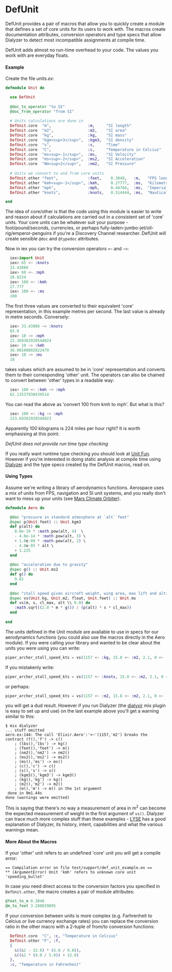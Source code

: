 # DefUnit

DefUnit provides a pair of macros that allow you to quickly create a module that
defines a set of core units for its users to work with. The macros
create documentation attributes, conversion operators and type specs that allow
Dialyzer to detect most incompatible assignments at compile time.

DefUnit adds almost no run-time overhead to your code. The values you work with
are everyday floats.

#### Example

Create the file _units.ex_:

```elixir
defmodule Unit do

  use DefUnit
  
  @doc_to_operator "to SI"
  @doc_from_operator "from SI"
  
  # Units calculations are done in
  DefUnit.core  "m",                :m,     "SI length"
  DefUnit.core  "m2",               :m2,    "SI area"
  DefUnit.core  "kg",               :kg,    "SI mass"
  DefUnit.core  "kgm<sup>3</sup>",  :kgm3,  "SI density"
  DefUnit.core  "s",                :s,     "Time"
  DefUnit.core  "C",                :c,     "Temperature in Celcius"
  DefUnit.core  "ms<sup>-1</sup>",  :ms,    "SI Velocity"
  DefUnit.core  "ms<sup>-2</sup>",  :ms2,   "SI Acceleration"
  DefUnit.core  "Nm<sup>2</sup>",   :nm2,   "SI Pressure"
  
  # Units we convert to and from core units
  DefUnit.other "feet",             :feet,    0.3048,   :m,   "FPS length and altitude"
  DefUnit.other "kmh<sup>-1</sup>", :kmh,     0.27777,  :ms,  "Kilometres per hour"
  DefUnit.other "mph",              :mph,     0.44704,  :ms,  "Imperial velocity"
  DefUnit.other "knots",            :knots,   0.514444, :ms,  "Nautical miles per hour"

end
```

The idea of core/other is that the code using this module is easier to
write and reason about if calculations are carried out in a consistent set of 'core' units.
Your core units can be whatever suit your purpose - foot/pound/seconds, currencies, or perhaps 
fully-laden-jumbo-jet/oil-rig/emperor-penguins if you're a Discovery Channel researcher. DefUnit will create sensible `@doc` and `@typedoc` attributes.

Now in iex you can try the conversion operators `<~` and `~>`:

```elixir
  iex>import Unit
  iex> 65 <~ :knots
  33.43886
  iex> 60 <~ :mph
  26.8224
  iex> 100 <~ :kmh
  27.777
  iex> 100 <~ :ms
  100
```

The first three values are converted to their equivalent 'core' representation, in this
example metres per second. The last value is already in metre seconds. Conversely:

```elixir  
  iex> 33.43886 ~> :knots
  65.0
  iex> 10 ~> :mph
  22.369362920544024
  iex> 10 ~> :kmh
  36.00100802822479
  iex> 10 ~> :ms
  10
```

takes values which are assumed to be in 'core' representation and converts them to their
corresponding 'other' unit. The operators can also be chained to convert between 'other'
types in a readable way:

```elixir
  iex> 100 <~ :kmh ~> :mph
  62.13537938439514
```

You can read the above as 'convert 100 from kmh to mph'. But what is this?

```elixir
  iex> 100 <~ :kg ~> :mph
  223.69362920544023
```

Apparently 100 kilograms is 224 miles per hour right? It is worth emphasising at this point:

*DefUnit does not provide run time type checking*

If you really want runtime type checking you should look at 
[Unit Fun](https://hex.pm/packages/unit_fun). However if you're interested in
doing static analysis at compile time using [Dialyzer](http://erlang.org/doc/man/dialyzer.html)
and the type specs created by the DefUnit macros, read on.

#### Using Types

Assume we're writing a library of aerodynamics functions. Aerospace uses a mix of units
from FPS, navigation and SI unit systems, and you really don't want to mess up your units
(see [Mars Climate Orbiter](http://www.wired.com/2010/11/1110mars-climate-observer-report/)).

```elixir
defmodule Aero do

  @doc "pressure in standard atmosphere at `alt` feet"
  @spec p(Unit.feet) :: Unit.kgm3
  def p(alt) do
    8.0e-19 * :math.pow(alt, 4)  \
    - 4.0e-14 * :math.pow(alt, 3) \
    + 1.0e-09 * :math.pow(alt, 2) \
    - 4.0e-05 * alt \
    + 1.225
  end
  
  @doc "acceleration due to gravity"
  @spec g() :: Unit.ms2
  def g() do
    9.81
  end
  
  @doc "stall speed given aircraft weight, wing area, max lift and altitude"
  @spec vs(Unit.kg, Unit.m2, float, Unit.feet) :: Unit.ms
  def vs(m, s, cl_max, alt \\ 0.0) do
    :math.sqrt((2.0 * m * g()) / (p(alt) * s * cl_max))
  end
  
end
```

The units defined in the Unit module are available to use in specs for our
aerodynamics functions (you could also use the macros directly in the Aero module). If you were 
calling your library and wanted to be clear about the units you were using you can write:

```elixir
piper_archer_stall_speed_kts = vs(1157 <~ :kg, 15.8 <~ :m2, 2.1, 0 <~ :feet) ~> :knots
```

If you mistakenly write:

```elixir
piper_archer_stall_speed_kts = vs(1157 <~ :knots, 15.8 <~ :m2, 2.1, 0 <~ :feet) ~> :knots
```

or perhaps:

```elixir
piper_archer_stall_speed_kts = vs(1157 <~ :m2, 15.8 <~ :m2, 2.1, 0 <~ :feet) ~> :kg
```

you will get a dud result. However if you run Dialyzer (the
[dialyxir](https://hex.pm/packages/dialyxir) mix plugin is easy to set up and
use) on the last example above you'll get a warning similar to this:

```
$ mix dialyzer
... stuff omitted
aero.ex:144: The call 'Elixir.Aero':'<~'(1157,'m2') breaks the contract (f(),'f') -> c()
    ; (lbs(),'lbs') -> kg()
    ; (feet(),'feet') -> m()
    ; (nm2(),'nm2') -> nm2()
    ; (ms2(),'ms2') -> ms2()
    ; (ms(),'ms') -> ms()
    ; (c(),'c') -> c()
    ; (s(),'s') -> s()
    ; (kgm3(),'kgm3') -> kgm3()
    ; (kg(),'kg') -> kg()
    ; (m2(),'m2') -> m2()
    ; (m(),'m') -> m() in the 1st argument
 done in 0m1.44s
done (warnings were emitted)
```

This is saying that there's no way a measurement of area in m<sup>2</sup> can become
the expected measurement of weight in the first argument of `vs()`. Dialyzer can trace much more 
complex stuff than these examples - [LYSE](http://learnyousomeerlang.com/dialyzer)
has a good explanation of Dialyzer, its history, intent, capabilities and what the various
warnings mean.

#### More About the Macros

If your 'other' unit refers to an undefined 'core' unit you will get a compile error:

```
== Compilation error on file test/support/def_unit_example.ex ==
** (ArgumentError) Unit 'kmh' refers to unknown core unit 'speeding_bullet'
```

In case you need direct access to the conversion factors you specified in `DefUnit.other`, the macro creates
a pair of module attributes:

```elixir
@feet_to_m 0.3048
@m_to_feet 3.280839895
```

If your conversion between units is more complex (e.g. Farhrenheit to Celcius or live currency
exchange rates) you can replace the conversion ratio in the other macro with a 2-tuple of 
from/to conversion functions:

```elixir
  DefUnit.core  "C", :c, "Temperature in Celcius"
  DefUnit.other "F", :f,
  {
    &((&1 - 32.0) * (5.0 / 9.0)),
    &((&1 * (9.0 / 5.0)) + 32.0)
  },
  :c, "Temperature in Fahrenheit"
```
